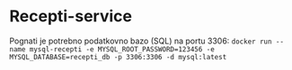 ﻿# Recepti-service

Pognati je potrebno podatkovno bazo (SQL) na portu 3306:
``` docker run --name mysql-recepti -e MYSQL_ROOT_PASSWORD=123456 -e MYSQL_DATABASE=recepti_db -p 3306:3306 -d mysql:latest ```
